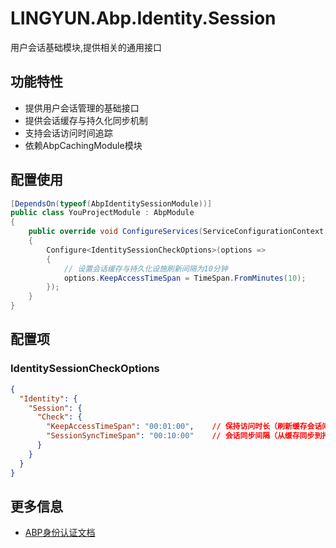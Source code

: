 # LINGYUN.Abp.Identity.Session

用户会话基础模块,提供相关的通用接口   


## 功能特性

* 提供用户会话管理的基础接口
* 提供会话缓存与持久化同步机制
* 支持会话访问时间追踪
* 依赖AbpCachingModule模块

## 配置使用

```csharp
[DependsOn(typeof(AbpIdentitySessionModule))]
public class YouProjectModule : AbpModule
{
	public override void ConfigureServices(ServiceConfigurationContext context)
    {
        Configure<IdentitySessionCheckOptions>(options =>
        {
            // 设置会话缓存与持久化设施刷新间隔为10分钟
            options.KeepAccessTimeSpan = TimeSpan.FromMinutes(10);
        });
    }
}
```

## 配置项

### IdentitySessionCheckOptions

```json
{
  "Identity": {
    "Session": {
      "Check": {
        "KeepAccessTimeSpan": "00:01:00",    // 保持访问时长（刷新缓存会话间隔），默认：1分钟
        "SessionSyncTimeSpan": "00:10:00"    // 会话同步间隔（从缓存同步到持久化），默认：10分钟
      }
    }
  }
}
```

## 更多信息

* [ABP身份认证文档](https://docs.abp.io/en/abp/latest/Identity)
